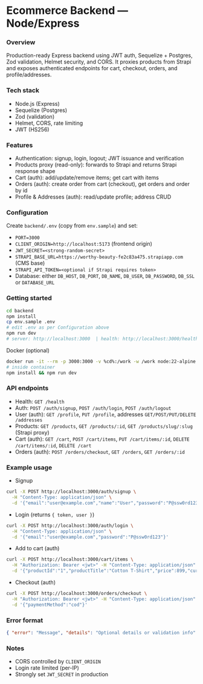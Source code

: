 # Ecommerce Backend — Node/Express

### Overview
Production-ready Express backend using JWT auth, Sequelize + Postgres, Zod validation, Helmet security, and CORS. It proxies products from Strapi and exposes authenticated endpoints for cart, checkout, orders, and profile/addresses.

### Tech stack
- Node.js (Express)
- Sequelize (Postgres)
- Zod (validation)
- Helmet, CORS, rate limiting
- JWT (HS256)

### Features
- Authentication: signup, login, logout; JWT issuance and verification
- Products proxy (read-only): forwards to Strapi and returns Strapi response shape
- Cart (auth): add/update/remove items; get cart with items
- Orders (auth): create order from cart (checkout), get orders and order by id
- Profile & Addresses (auth): read/update profile; address CRUD

### Configuration
Create `backend/.env` (copy from `env.sample`) and set:
- `PORT=3000`
- `CLIENT_ORIGIN=http://localhost:5173` (frontend origin)
- `JWT_SECRET=<strong-random-secret>`
- `STRAPI_BASE_URL=https://worthy-beauty-fe2c83a475.strapiapp.com` (CMS base)
- `STRAPI_API_TOKEN=<optional if Strapi requires token>`
- Database: either `DB_HOST`, `DB_PORT`, `DB_NAME`, `DB_USER`, `DB_PASSWORD`, `DB_SSL` or `DATABASE_URL`

### Getting started
```sh
cd backend
npm install
cp env.sample .env
# edit .env as per Configuration above
npm run dev
# server: http://localhost:3000  | health: http://localhost:3000/health
```

Docker (optional)
```sh
docker run -it --rm -p 3000:3000 -v %cd%:/work -w /work node:22-alpine sh
# inside container
npm install && npm run dev
```

### API endpoints
- Health: `GET /health`
- Auth: `POST /auth/signup`, `POST /auth/login`, `POST /auth/logout`
- User (auth): `GET /profile`, `PUT /profile`, addresses `GET/POST/PUT/DELETE /addresses`
- Products: `GET /products`, `GET /products/:id`, `GET /products/slug/:slug` (Strapi proxy)
- Cart (auth): `GET /cart`, `POST /cart/items`, `PUT /cart/items/:id`, `DELETE /cart/items/:id`, `DELETE /cart`
- Orders (auth): `POST /orders/checkout`, `GET /orders`, `GET /orders/:id`

### Example usage
- Signup
```sh
curl -X POST http://localhost:3000/auth/signup \
  -H "Content-Type: application/json" \
  -d '{"email":"user@example.com","name":"User","password":"P@ssw0rd123"}'
```
- Login (returns `{ token, user }`)
```sh
curl -X POST http://localhost:3000/auth/login \
  -H "Content-Type: application/json" \
  -d '{"email":"user@example.com","password":"P@ssw0rd123"}'
```
- Add to cart (auth)
```sh
curl -X POST http://localhost:3000/cart/items \
  -H "Authorization: Bearer <jwt>" -H "Content-Type: application/json" \
  -d '{"productId":"1","productTitle":"Cotton T-Shirt","price":899,"currency":"INR","quantity":1}'
```
- Checkout (auth)
```sh
curl -X POST http://localhost:3000/orders/checkout \
  -H "Authorization: Bearer <jwt>" -H "Content-Type: application/json" \
  -d '{"paymentMethod":"cod"}'
```

### Error format
```json
{ "error": "Message", "details": "Optional details or validation info" }
```

### Notes
- CORS controlled by `CLIENT_ORIGIN`
- Login rate limited (per-IP)
- Strongly set `JWT_SECRET` in production

